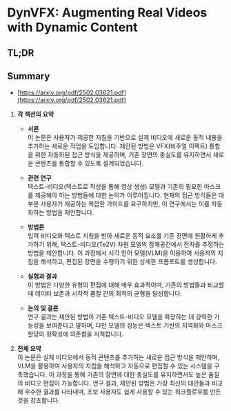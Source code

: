 # DynVFX: Augmenting Real Videos with Dynamic Content
## TL;DR
## Summary
- [https://arxiv.org/pdf/2502.03621.pdf](https://arxiv.org/pdf/2502.03621.pdf)

1. **각 섹션의 요약**

    - **서론**  
      이 논문은 사용자가 제공한 지침을 기반으로 실제 비디오에 새로운 동적 내용을 추가하는 새로운 작업을 도입합니다. 제안된 방법은 VFX(비주얼 이펙트) 통합을 위한 자동화된 접근 방식을 제공하며, 기존 장면의 충실도를 유지하면서 새로운 콘텐츠를 통합할 수 있도록 설계되었습니다.
    
    - **관련 연구**  
      텍스트-비디오(텍스트로 작성을 통해 영상 생성) 모델과 기존의 필요한 마스크를 제공해야 하는 방법들에 대한 논의가 이루어집니다. 현재의 접근 방식들은 대부분 사용자가 제공하는 복잡한 가이드를 요구하지만, 이 연구에서는 이를 자동화하는 방법을 제안합니다.
    
    - **방법론**  
      입력 비디오와 텍스트 지침을 받아 새로운 동적 요소를 기존 장면에 원활하게 추가하기 위해, 텍스트-비디오(Te2V) 차원 모델의 잠재공간에서 잔차를 추정하는 방법을 제안합니다. 이 과정에서 시각 언어 모델(VLM)을 이용하여 사용자의 지침을 해석하고, 편집된 장면을 수행하기 위한 상세한 프롬프트를 생성합니다.
      
    - **실험과 결과**  
      이 방법은 다양한 유형의 편집에 대해 매우 효과적이며, 기존의 방법들과 비교할 때 데이터 보존과 시각적 품질 간의 최적의 균형을 달성합니다.
    
    - **논의 및 결론**  
      연구 결과는 제안된 방법이 기존 텍스트-비디오 모델을 확장하는 데 강력한 가능성을 보여준다고 말하며, 다만 모델의 성능은 텍스트 기반의 지역화와 마스크 할당의 정확성에 의존함을 지적합니다. 

2. **전체 요약**  
   이 논문은 실제 비디오에서 동적 콘텐츠를 추가하는 새로운 접근 방식을 제안하며, VLM을 활용하여 사용자의 지침을 해석하고 자동으로 편집할 수 있는 시스템을 구축했습니다. 이 과정을 통해 기존의 장면에 대한 충실도를 유지하면서도 높은 품질의 비디오 편집이 가능합니다. 연구 결과, 제안된 방법은 가장 최신의 대안들과 비교해 우수한 결과를 나타내며, 초보 사용자도 쉽게 사용할 수 있는 워크플로우를 만든 것을 강조합니다.